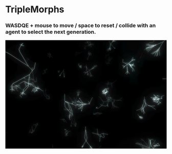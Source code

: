 # TripleMorphs
### WASDQE + mouse to move / space to reset / collide with an agent to select the next generation.
<img src="./docs/demo.jpg">